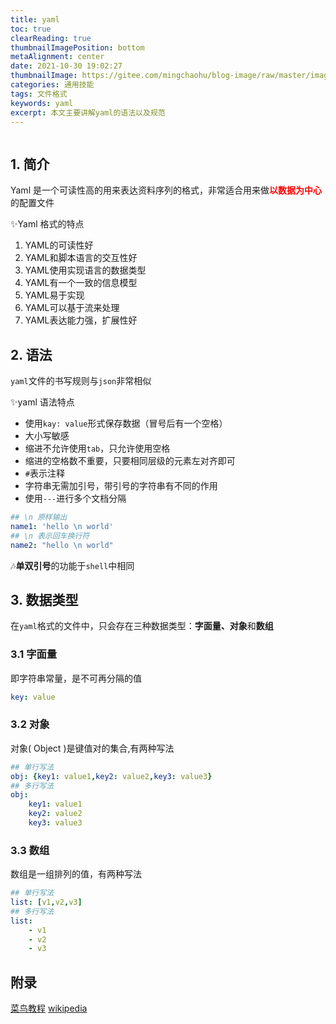 ```yaml
---
title: yaml
toc: true
clearReading: true
thumbnailImagePosition: bottom
metaAlignment: center
date: 2021-10-30 19:02:27
thumbnailImage: https://gitee.com/mingchaohu/blog-image/raw/master/image/1200px-YAML_Logo.svg.png
categories: 通用技能
tags: 文件格式
keywords: yaml
excerpt: 本文主要讲解yaml的语法以及规范
---
```

<!-- toc -->
![]()

## 1. 简介

Yaml 是一个可读性高的用来表达资料序列的格式，非常适合用来做<font style="color:red;font-weight:bold">以数据为中心</font>的配置文件

:sparkles:Yaml  格式的特点


1. YAML的可读性好
2. YAML和脚本语言的交互性好
3. YAML使用实现语言的数据类型
4. YAML有一个一致的信息模型
5. YAML易于实现
6. YAML可以基于流来处理
7. YAML表达能力强，扩展性好

## 2. 语法

`yaml`文件的书写规则与`json`非常相似

:sparkles:yaml 语法特点

- 使用`kay: value`形式保存数据（冒号后有一个空格）
- 大小写敏感
- 缩进不允许使用`tab`，只允许使用空格
- 缩进的空格数不重要，只要相同层级的元素左对齐即可
- `#`表示注释
- 字符串无需加引号，带引号的字符串有不同的作用
- 使用`---`进行多个文档分隔

```yaml
## \n 原样输出
name1: 'hello \n world'
## \n 表示回车换行符
name2: "hello \n world"
```

:notes:**单双引号**的功能于`shell`中相同

## 3. 数据类型

在`yaml`格式的文件中，只会存在三种数据类型：**字面量、对象**和**数组**

### 3.1 字面量

即字符串常量，是不可再分隔的值

```yaml
key: value
```

### 3.2 对象

对象( Object )是键值对的集合,有两种写法

```yaml
## 单行写法
obj: {key1: value1,key2: value2,key3: value3}
## 多行写法
obj:
    key1: value1
    key2: value2
    key3: value3
```

### 3.3 数组

数组是一组排列的值，有两种写法

```yaml
## 单行写法
list: [v1,v2,v3]
## 多行写法
list:
    - v1
    - v2
    - v3
```

## 附录
[菜鸟教程](https://www.runoob.com/w3cnote/yaml-intro.html)
[wikipedia](https://en.wikipedia.org/wiki/YAML)

